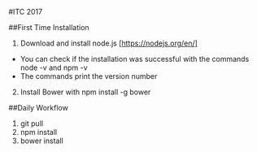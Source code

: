 #ITC 2017

##First Time Installation
1) Download and install node.js [https://nodejs.org/en/]
- You can check if the installation was successful with the commands node -v and npm -v
- The commands print the version number
2) Install Bower with npm install -g bower

##Daily Workflow
1) git pull
2) npm install
3) bower install